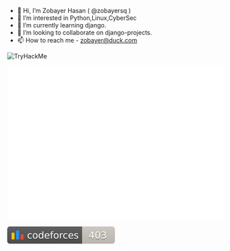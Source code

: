 - 👋 Hi, I’m Zobayer Hasan ( @zobayersq )
- 👀 I’m interested in Python,Linux,CyberSec
- 🌱 I’m currently learning django.
- 💞️ I’m looking to collaborate on django-projects.
- 📫 How to reach me - zobayer@duck.com

  
 <img src="https://tryhackme-badges.s3.amazonaws.com/zobayersq.png" alt="TryHackMe">
 

<!--- ![](https://raw.githubusercontent.com/zobayerSQ/cf-stats/main/output/light_card.svg#gh-dark-mode-only) --->
![](https://raw.githubusercontent.com/zobayerSQ/cf-stats/main/output/light_card.svg)

![](https://raw.githubusercontent.com/zobayerSQ/cf-stats/main/output/max_rating.svg)
<!--- ![](https://raw.githubusercontent.com/zobayerSQ/cf-stats/main/output/rating.svg) --->
<!---
zobayerSQ/zobayerSQ is a ✨ special ✨ repository because its `README.md` (this file) appears on your GitHub profile.
You can click the Preview link to take a look at your changes.
--->
